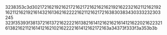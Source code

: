 3238353c3d302172162192162172162172162162162192162232162112162192162112162192161432161362162222162112162172163830383430333232303245
323f35393f381372161372162222161382161412162162161412162202162232161382162112161412162102162222161412162172163a34373f333f3a353b3b
